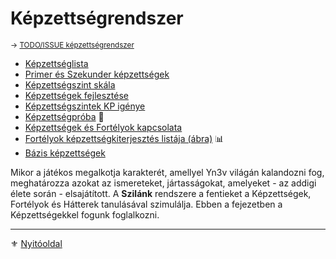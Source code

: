 # Képzettségrendszer

<sub>→ [TODO/ISSUE képzettségrendszer](https://github.com/kaktusztea/szilankrpg/wiki/TODO.kepzettsegek)</sub>

- [Képzettséglista](031_kepzettseglista.md)
- [Primer és Szekunder képzettségek](032_primer_szekunder_kepzettsegek.md)
- [Képzettségszint skála](033_kepzettsegszint_skala.md)
- [Képzettségek fejlesztése](034_kepzettsegek_fejlesztese.md)
- [Képzettségszintek KP igénye](035_kepzettsegszintek_kp_igenye.md)
- [Képzettségpróba](036_kepzettsegproba.md) 🎲
- [Képzettségek és Fortélyok kapcsolata](038_01_kepzettsegek_fortelyok_kapcsolata.md)
- [Fortélyok képzettségkiterjesztés listája (ábra)](038_02_fortelyok_kepzettsegkiterjesztes_listaja.md) 📊
- [Bázis képzettségek](039_bazis_kepzettsegek.md)

Mikor a játékos megalkotja karakterét, amellyel Yn3v világán kalandozni fog, meghatározza azokat az ismereteket, jártasságokat, amelyeket - az addigi élete során - elsajátított. A **Szilánk** rendszere a fentieket a Képzettségek, Fortélyok és Hátterek tanulásával szimulálja. Ebben a fejezetben a Képzettségekkel fogunk foglalkozni.

---

⚜️ [Nyitóoldal](start.md#3-k%C3%A9pzetts%C3%A9grendszer)
